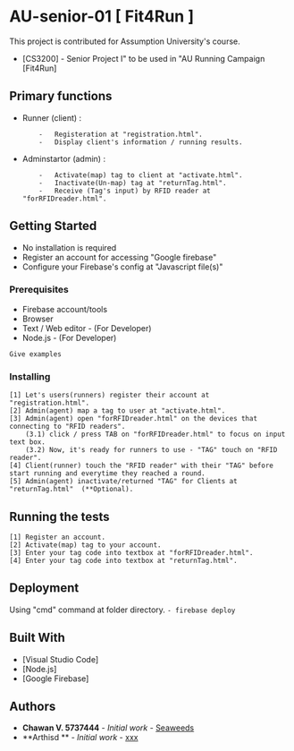 
# AU-senior-01 [ Fit4Run ]
This project is contributed for Assumption University's course. <br/>
-	[CS3200] - Senior Project I" to be used in "AU Running Campaign [Fit4Run] 

##	Primary functions
-	Runner (client) :
	```
		-	Registeration at "registration.html".  
		-	Display client's information / running results.  
	```
-	Adminstartor (admin)	:	
	```
		-	Activate(map) tag to client at "activate.html".  
		-	Inactivate(Un-map) tag at "returnTag.html".  
		-	Receive (Tag's input) by RFID reader at "forRFIDreader.html".  
	```
	
## Getting Started

-	No installation is required
-	Register an account for accessing "Google firebase"
-	Configure your Firebase's config at "Javascript file(s)"

### Prerequisites
-	Firebase account/tools
-	Browser
-	Text / Web editor - (For Developer)
-	Node.js	- (For Developer)

```
Give examples
```

### Installing
```
[1] Let's users(runners) register their account at "registration.html".  
[2] Admin(agent) map a tag to user at "activate.html".  
[3] Admin(agent) open "forRFIDreader.html" on the devices that connecting to "RFID readers".  
	(3.1) click / press TAB on "forRFIDreader.html" to focus on input text box.  
	(3.2) Now, it's ready for runners to use - "TAG" touch on "RFID reader".  
[4] Client(runner) touch the "RFID reader" with their "TAG" before start running and everytime they reached a round.  
[5] Admin(agent) inactivate/returned "TAG" for Clients at "returnTag.html"  (**Optional).  
```

## Running the tests
```
[1] Register an account.  
[2] Activate(map) tag to your account.  
[3] Enter your tag code into textbox at "forRFIDreader.html".  
[4] Enter your tag code into textbox at "returnTag.html".
```
## Deployment

Using "cmd" command at folder directory.
	```
	- firebase deploy
	```

## Built With

* [Visual Studio Code]
* [Node.js]
* [Google Firebase]

## Authors

* **Chawan V. 5737444** - *Initial work* - [Seaweeds](https://github.com/chawanvtp/AU-senior-01)
* **Arthisd ** - *Initial work* - [xxx](https://github.com/chawanvtp/AU-senior-01)
